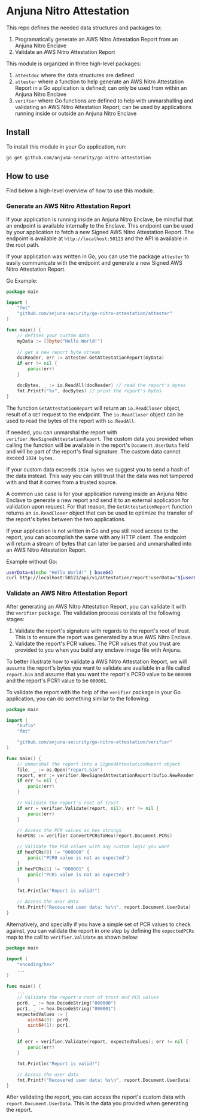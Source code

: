 # Anjuna Nitro Attestation

This repo defines the needed data structures and packages to:

1. Programatically generate an AWS Nitro Attestation Report from an Anjuna Nitro Enclave
1. Validate an AWS Nitro Attestation Report

This module is organized in three high-level packages:

1. `attestdoc` where the data structures are defined
1. `attester` where a function to help generate an AWS Nitro Attestation Report in a Go application is defined; can only be used from within an Anjuna Nitro Enclave
1. `verifier` where Go functions are defined to help with unmarshalling and validating an AWS Nitro Attestation Report; can be used by applications running inside or outside an Anjuna Nitro Enclave

## Install

To install this module in your Go application, run:

```bash
go get github.com/anjuna-security/go-nitro-attestation
```

## How to use

Find below a high-level overview of how to use this module.

### Generate an AWS Nitro Attestation Report

If your application is running inside an Anjuna Nitro Enclave, be mindful that an endpoint is available internally to the Enclave. This endpoint can be used by your application to fetch a new Signed AWS Nitro Attestation Report. The endpoint is available at `http://localhost:50123` and the API is available in the root path.

If your application was written in Go, you can use the package `attester` to easily communicate with the endpoint and generate a new Signed AWS Nitro Attestation Report.

Go Example:

```go
package main

import (
    "fmt"
    "github.com/anjuna-security/go-nitro-attestation/attester"
)

func main() {
    // defines your custom data
    myData := []byte("Hello World!")
    
    // get a new report byte stream
    docReader, err := attester.GetAttestationReport(myData) 
    if err != nil {
        panic(err)
    }

    docBytes, _ := io.ReadAll(docReader) // read the report's bytes
    fmt.Printf("%x", docBytes) // print the report's bytes
}
```

The function `GetAttestationReport` will return an `io.ReadCloser` object, result of a `GET` request to the endpoint. The `io.ReadCloser` object can be used to read the bytes of the report with `io.ReadAll`. 

If needed, you can unmarshal the report with `verifier.NewSignedAttestationReport`. The custom data you provided when calling the function will be available in the report's `Document.UserData` field and will be part of the report's final signature. The custom data cannot exceed `1024 bytes`. 

If your custom data exceeds `1024 bytes` we suggest you to send a hash of the data instead. This way you can still trust that the data was not tampered with and that it comes from a trusted source.

A common use case is for your application running inside an Anjuna Nitro Enclave to generate a new report and send it to an external application for validation upon request. For that reason, the `GetAttestationReport` function returns an `io.ReadCloser` object that can be used to optimize the transfer of the report's bytes between the two applications.

If your application is not written in Go and you still need access to the report, you can accomplish the same with any HTTP client. The endpoint will return a stream of bytes that can later be parsed and unmarshalled into an AWS Nitro Attestation Report.

Example without Go:

```bash
userData=$(echo "Hello World!" | base64)
curl http://localhost:50123/api/v1/attestation/report?userData="${userData}" > resonse.json
```

### Validate an AWS Nitro Attestation Report

After generating an AWS Nitro Attestation Report, you can validate it with the `verifier` package. The validation process consists of the following stages:

1. Validate the report's signature with regards to the report's root of trust. This is to ensure the report was generated by a true AWS Nitro Enclave.
1. Validate the report's PCR values. The PCR values that you trust are provided to you when you build any enclave image file with Anjuna.

To better illustrate how to validate a AWS Nitro Attestation Report, we will assume the report's bytes you want to validate are available in a file called `report.bin` and assume that you want the report's PCR0 value to be `000000` and the report's PCR1 value to be `000001`.

To validate the report with the help of the `verifier` package in your Go application, you can do something similar to the following:

```go
package main

import (
    "bufio"
    "fmt"

    "github.com/anjuna-security/go-nitro-attestation/verifier"
)

func main() {    
    // Unmarshal the report into a SignedAttestationReport object
    file, _ := os.Open("report.bin")
    report, err := verifier.NewSignedAttestationReport(bufio.NewReader(file))
    if err != nil {
        panic(err)
    }

    // Validate the report's root of trust
    if err = verifier.Validate(report, nil); err != nil {
        panic(err)
    }

    // Access the PCR values as hex strings
    hexPCRs := verifier.ConvertPCRsToHex(report.Document.PCRs)

    // Validate the PCR values with any custom logic you want
    if hexPCRs[0] != "000000" {
        panic("PCR0 value is not as expected")
    }
    if hexPCRs[1] != "000001" {
        panic("PCR1 value is not as expected")
    }

    fmt.Println("Report is valid!")

    // Access the user data
    fmt.Printf("Recovered user data: %s\n", report.Document.UserData)
}
```

Alternatively, and specially if you have a simple set of PCR values to check against, you can validate the report in one step by defining the `expectedPCRs` map to the call to `verifier.Validate` as shown below:

```go
package main

import (
    "encoding/hex"
    ...
)

func main() {
    ...
    // Validate the report's root of trust and PCR values
    pcr0, _ := hex.DecodeString("000000")
    pcr1, _ := hex.DecodeString("000001")
    expectedValues := {
        uint64(0): pcr0,
        uint64(1): pcr1,
    }

    if err = verifier.Validate(report, expectedValues); err != nil {
        panic(err)
    }

    fmt.Println("Report is valid!")

    // Access the user data
    fmt.Printf("Recovered user data: %s\n", report.Document.UserData)
}
```

After validating the report, you can access the report's custom data with `report.Document.UserData`. This is the data you provided when generating the report.
